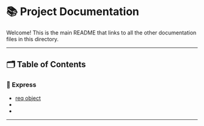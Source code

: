 # 📚 Project Documentation

Welcome! This is the main README that links to all the other documentation files in this directory.

---

## 🗂️ Table of Contents

### 🧾 Express

- [req object](https://www.notion.so/Understand-the-req-Object-247383ba1c7380bb9c26e948f9f5e4d3?source=copy_link)
- []()
- []()

---
